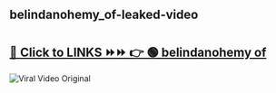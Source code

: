 
 ## belindanohemy_of-leaked-video 

# <h2><a href="https://clipsfans.com/belindanohemy_of&ref=git">🔗 Click to LINKS ⏩⏩ 👉 🟢 belindanohemy of </a></h2>

<a href="https://clipsfans.com/belindanohemy_of&ref=git" rel="nofollow" data-target="animated-image.originalLink"><img src="https://i.ibb.co.com/xMMVF88/686577567.gif" alt="Viral Video Original" style="max-width: 100%; display: inline-block;" data-target="animated-image.originalImage"></a>
